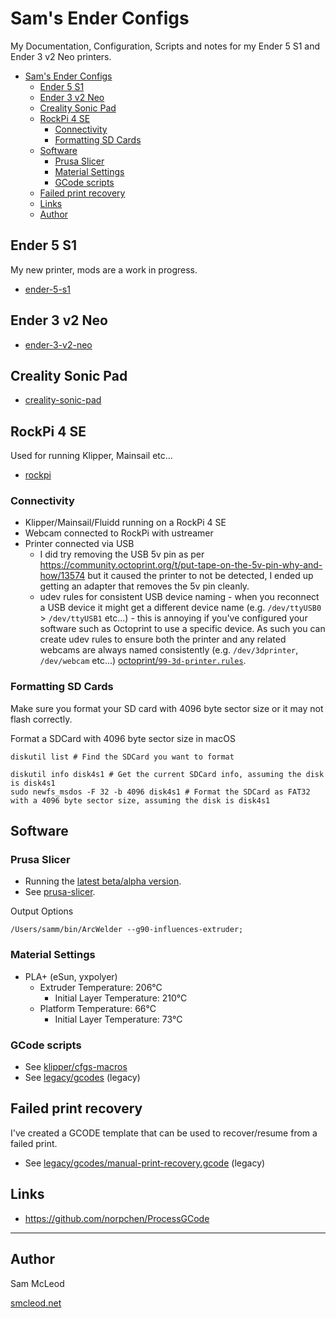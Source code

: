 # Sam's Ender Configs

My Documentation, Configuration, Scripts and notes for my Ender 5 S1 and Ender 3 v2 Neo printers.

- [Sam's Ender Configs](#sams-ender-configs)
  - [Ender 5 S1](#ender-5-s1)
  - [Ender 3 v2 Neo](#ender-3-v2-neo)
  - [Creality Sonic Pad](#creality-sonic-pad)
  - [RockPi 4 SE](#rockpi-4-se)
    - [Connectivity](#connectivity)
    - [Formatting SD Cards](#formatting-sd-cards)
  - [Software](#software)
    - [Prusa Slicer](#prusa-slicer)
    - [Material Settings](#material-settings)
    - [GCode scripts](#gcode-scripts)
  - [Failed print recovery](#failed-print-recovery)
  - [Links](#links)
  - [Author](#author)

## Ender 5 S1

My new printer, mods are a work in progress.

- [ender-5-s1](ender-5-s1/README.md)

## Ender 3 v2 Neo

- [ender-3-v2-neo](ender-3-v2-neo/README.md)

## Creality Sonic Pad

- [creality-sonic-pad](creality-sonic-pad/README.md)

## RockPi 4 SE

Used for running Klipper, Mainsail etc...

- [rockpi](rockpi/README.md)

### Connectivity

- Klipper/Mainsail/Fluidd running on a RockPi 4 SE
- Webcam connected to RockPi with ustreamer
- Printer connected via USB
  - I did try removing the USB 5v pin as per <https://community.octoprint.org/t/put-tape-on-the-5v-pin-why-and-how/13574> but it caused the printer to not be detected, I ended up getting an adapter that removes the 5v pin cleanly.
  - udev rules for consistent USB device naming - when you reconnect a USB device it might get a different device name (e.g. `/dev/ttyUSB0` > `/dev/ttyUSB1` etc...) - this is annoying if you've configured your software such as Octoprint to use a specific device. As such you can create udev rules to ensure both the printer and any related webcams are always named consistently (e.g. `/dev/3dprinter`, `/dev/webcam` etc...) [octoprint/`99-3d-printer.rules`](octoprint/99-3d-printer.rules).

### Formatting SD Cards

Make sure you format your SD card with 4096 byte sector size or it may not flash correctly.

Format a SDCard with 4096 byte sector size in macOS

```shell
diskutil list # Find the SDCard you want to format

diskutil info disk4s1 # Get the current SDCard info, assuming the disk is disk4s1
sudo newfs_msdos -F 32 -b 4096 disk4s1 # Format the SDCard as FAT32 with a 4096 byte sector size, assuming the disk is disk4s1
```

## Software

### Prusa Slicer

- Running the [latest beta/alpha version](https://github.com/prusa3d/PrusaSlicer/releases).
- See [prusa-slicer](prusa-slicer).

Output Options

```shell
/Users/samm/bin/ArcWelder --g90-influences-extruder;
```

### Material Settings

- PLA+ (eSun, yxpolyer)
  - Extruder Temperature: 206°C
    - Initial Layer Temperature: 210°C
  - Platform Temperature: 66°C
    - Initial Layer Temperature: 73°C

### GCode scripts

- See [klipper/cfgs-macros](klipper/cfgs-macros)
- See [legacy/gcodes](legacy/gcodes) (legacy)

## Failed print recovery

I've created a GCODE template that can be used to recover/resume from a failed print.

- See [legacy/gcodes/manual-print-recovery.gcode](legacy/gcodes/manual-print-recovery.gcode) (legacy)

## Links

- <https://github.com/norpchen/ProcessGCode>

---

## Author

Sam McLeod

[smcleod.net](https://smcleod.net)
